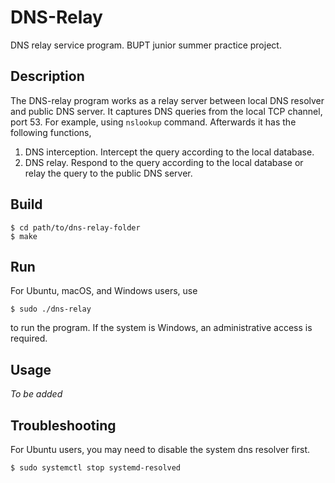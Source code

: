 # DNS-Relay

DNS relay service program. BUPT junior summer practice project.

## Description

The DNS-relay program works as a relay server between local DNS resolver and public DNS server. It captures DNS queries from the local TCP channel, port 53. For example, using `nslookup` command. Afterwards it has the following functions,

1. DNS interception. Intercept the query according to the local database.
2. DNS relay. Respond to the query according to the local database or relay the query to the public DNS server.

## Build

```
$ cd path/to/dns-relay-folder
$ make
```

## Run

For Ubuntu, macOS, and Windows users, use

```
$ sudo ./dns-relay
```

to run the program. If the system is Windows, an administrative access is required.

## Usage

*To be added*

## Troubleshooting

For Ubuntu users, you may need to disable the system dns resolver first.

```
$ sudo systemctl stop systemd-resolved
```
